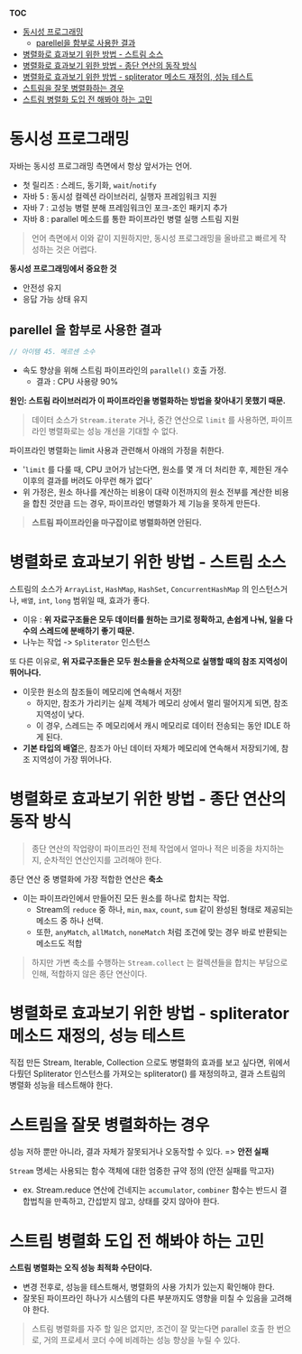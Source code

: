 **TOC**
- [동시성 프로그래밍](#동시성-프로그래밍)
   * [parellel을 함부로 사용한 결과](#parellel을-함부로-사용한-결과)
- [병렬화로 효과보기 위한 방법 - 스트림 소스](#병렬화로-효과보기-위한-방법-스트림-소스)
- [병렬화로 효과보기 위한 방법 - 종단 연산의 동작 방식](#병렬화로-효과보기-위한-방법-종단-연산의-동작-방식)
- [병렬화로 효과보기 위한 방법 - spliterator 메소드 재정의, 성능 테스트](#병렬화로-효과보기-위한-방법-spliterator-메소드-재정의-성능-테스트)
- [스트림을 잘못 병렬화하는 경우](#스트림을-잘못-병렬화하는-경우)
- [스트림 병렬화 도입 전 해봐야 하는 고민](#스트림-병렬화-도입-전-해봐야-하는-고민)

# 동시성 프로그래밍
자바는 동시성 프로그래밍 측면에서 항상 앞서가는 언어.
- 첫 릴리즈 : 스레드, 동기화, `wait`/`notify`
- 자바 5 : 동시성 컬렉션 라이브러리, 실행자 프레임워크 지원
- 자바 7 : 고성능 병렬 분해 프레임워크인 포크-조인 패키지 추가
- 자바 8 : parallel 메소드를 통한 파이프라인 병렬 실행 스트림 지원

> 언어 측면에서 이와 같이 지원하지만, 동시성 프로그래밍을 올바르고 빠르게 작성하는 것은 어렵다.

**동시성 프로그래밍에서 중요한 것**
- 안전성 유지
- 응답 가능 상태 유지

## parellel 을 함부로 사용한 결과
```java
// 아이템 45. 메르센 소수
```
- 속도 향상을 위해 스트림 파이프라인의 `parallel()` 호출 가정.
  - 결과 : CPU 사용량 90%
 
**원인: 스트림 라이브러리가 이 파이프라인을 병렬화하는 방법을 찾아내기 못했기 때문.**

> 데이터 소스가 `Stream.iterate` 거나, 중간 연산으로 `limit` 를 사용하면, 파이프라인 병렬화로는 성능 개선을 기대할 수 없다.

파이프라인 병렬화는 limit 사용과 관련해서 아래의 가정을 취한다.
- '`limit` 를 다룰 때, CPU 코어가 남는다면, 원소를 몇 개 더 처리한 후, 제한된 개수 이후의 결과를 버려도 아무런 해가 없다'
- 위 가정은, 원소 하나를 계산하는 비용이 대략 이전까지의 원소 전부를 계산한 비용을 합친 것만큼 드는 경우, 파이프라인 병렬화가 제 기능을 못하게 만든다.

> **스트림 파이프라인을 마구잡이로 병렬화하면 안된다.**

# 병렬화로 효과보기 위한 방법 - 스트림 소스
스트림의 소스가 `ArrayList`, `HashMap`, `HashSet`, `ConcurrentHashMap` 의 인스턴스거나, `배열`, `int`, `long` 범위일 때, 효과가 좋다.
- 이유 : **위 자료구조들은 모두 데이터를 원하는 크기로 정확하고, 손쉽게 나눠, 일을 다수의 스레드에 분배하기 좋기 때문.**
- 나누는 작업 -> `Spliterator` 인스턴스

또 다른 이유로, **위 자료구조들은 모두 원소들을 순차적으로 실행할 때의 참조 지역성이 뛰어나다.**
- 이웃한 원소의 참조들이 메모리에 연속해서 저장!
  - 하지만, 참조가 가리키는 실제 객체가 메모리 상에서 멀리 떨어지게 되면, 참조 지역성이 낮다.
  - 이 경우, 스레드는 주 메모리에서 캐시 메모리로 데이터 전송되는 동안 IDLE 하게 된다.
- **기본 타입의 배열**은, 참조가 아닌 데이터 자체가 메모리에 연속해서 저장되기에, 참조 지역성이 가장 뛰어나다.

# 병렬화로 효과보기 위한 방법 - 종단 연산의 동작 방식
> 종단 연산의 작업량이 파이프라인 전체 작업에서 얼마나 적은 비중을 차지하는지, 순차적인 연산인지를 고려해야 한다.

종단 연산 중 병렬화에 가장 적합한 연산은 **축소**
- 이는 파이프라인에서 만들어진 모든 원소를 하나로 합치는 작업.
  - Stream의 `reduce` 중 하나, `min`, `max`, `count`, `sum` 같이 완성된 형태로 제공되는 메소드 중 하나 선택.
  - 또한, `anyMatch`, `allMatch`, `noneMatch` 처럼 조건에 맞는 경우 바로 반환되는 메소드도 적합

> 하지만 가변 축소를 수행하는 `Stream.collect` 는 컬렉션들을 합치는 부담으로 인해, 적합하지 않은 종단 연산이다.

# 병렬화로 효과보기 위한 방법 - spliterator 메소드 재정의, 성능 테스트
직접 만든 Stream, Iterable, Collection 으로도 병렬화의 효과를 보고 싶다면, 위에서 다뤘던 Spliterator 인스턴스를 가져오는 spliterator() 를 재정의하고, 결과 스트림의 병렬화 성능을 테스트해야 한다.

# 스트림을 잘못 병렬화하는 경우
성능 저하 뿐만 아니라, 결과 자체가 잘못되거나 오동작할 수 있다. => **안전 실패**

`Stream` 명세는 사용되는 함수 객체에 대한 엄중한 규약 정의 (안전 실패를 막고자)
- ex. Stream.reduce 연산에 건네지는 `accumulator`, `combiner` 함수는 반드시 결합법칙을 만족하고, 간섭받지 않고, 상태를 갖지 않아야 한다.

# 스트림 병렬화 도입 전 해봐야 하는 고민
**스트림 병렬화는 오직 성능 최적화 수단이다.**
- 변경 전후로, 성능을 테스트해서, 병렬화의 사용 가치가 있는지 확인해야 한다.
- 잘못된 파이프라인 하나가 시스템의 다른 부분까지도 영향을 미칠 수 있음을 고려해야 한다.

> 스트림 병렬화를 자주 할 일은 없지만, 조건이 잘 맞는다면 parallel 호출 한 번으로, 거의 프로세서 코더 수에 비례하는 성능 향상을 누릴 수 있다.
